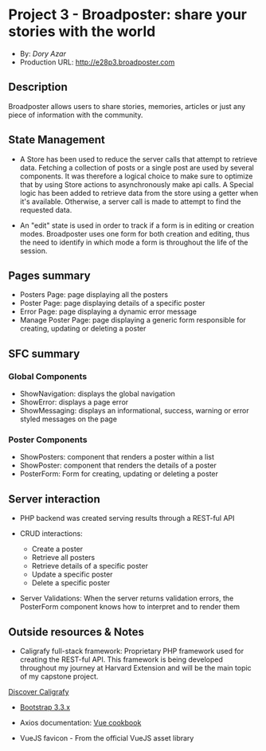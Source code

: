 # Project 3 - Broadposter: share your stories with the world
+ By: *Dory Azar*
+ Production URL: <http://e28p3.broadposter.com>

## Description

Broadposter allows users to share stories, memories, articles or just any piece of information with the community.


## State Management
+ A Store has been used to reduce the server calls that attempt to retrieve data. Fetching a collection of posts or a single post are used by several components. It was therefore a logical choice to make sure to optimize that by using Store actions to asynchronously make api calls. A Special logic has been added to retrieve data from the store using a getter when it's available. Otherwise, a server call is made to attempt to find the requested data.

+ An "edit" state is used in order to track if a form is in editing or creation modes. Broadposter uses one form for both creation and editing, thus the need to identify in which mode a form is throughout the life of the session.


## Pages summary
+ Posters Page: page displaying all the posters
+ Poster Page: page displaying details of a specific poster
+ Error Page: page displaying a dynamic error message
+ Manage Poster Page: page displaying a generic form responsible for creating, updating or deleting a poster


## SFC summary

### Global Components
+ ShowNavigation: displays the global navigation
+ ShowError: displays a page error
+ ShowMessaging: displays an informational, success, warning or error styled messages on the page

### Poster Components
+ ShowPosters: component that renders a poster within a list
+ ShowPoster: component that renders the details of a poster
+ PosterForm: Form for creating, updating or deleting a poster
  
## Server interaction
+ PHP backend was created serving results through a REST-ful API
+ CRUD interactions:
	+ Create a poster
	+ Retrieve all posters
	+ Retrieve details of a specific poster
	+ Update a specific poster
	+ Delete a specific poster
	
+ Server Validations: When the server returns validation errors, the PosterForm component knows how to interpret and to render them

## Outside resources & Notes

+ Caligrafy full-stack framework: Proprietary PHP framework used for creating the REST-ful API. This framework is being developed throughout my journey at Harvard Extension and will be the main topic of my capstone project.

[Discover Caligrafy](https://github.com/DoryAzar/caligrafy)

+ [Bootstrap 3.3.x](https://getbootstrap.com/docs/3.3/)

+ Axios documentation: [Vue cookbook](https://vuejs.org/v2/cookbook/using-axios-to-consume-apis.html)

+ VueJS favicon - From the official VueJS asset library

